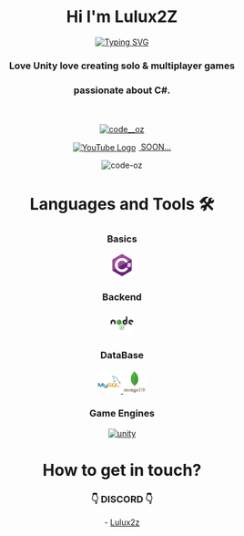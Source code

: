 <h1 align="center">Hi I'm Lulux2Z</h1>

<!-- Intro -->
<p style="margin: 15px;" align="center">
   <a href="https://git.io/typing-svg"><img src="http://readme-typing-svg.herokuapp.com?font=Fira+Code&weight=500&duration=2500&pause=1000&color=9615F7&center=true&width=435&lines=Lulux2z;C%23+;Multiplayer+%26+Solo+Games;Since+2018" alt="Typing SVG" /></a>
    <h3 align="center">Love Unity love creating solo & multiplayer games</h3>
    <h3 align="center">passionate about C#.</h3>
</p>

<!-- Social network -->
<p style="margin-top: 50px;">
    <p align="center">
        <a href="https://github.com/Lulux2z/Lulux2z" target="blank"><img src="https://img.shields.io/github/followers/code-oz?style=social" alt="code__oz" /></a>
    </p>
    <p align="center">
        <a href='' target="blank"><img src="https://www.google.com/s2/favicons?domain=youtube.com&size=32" alt="YouTube Logo" style="vertical-align: middle; width: 16px; height: 16px; margin-right: 5px;" /> SOON...</a>
    </p>
    <p align="center"> <img src="https://komarev.com/ghpvc/?username=code-oz&label=Profile%20views&color=0e75b6&style=flat" alt="code-oz" /> </p>
</p>



<!-- Technos -->
<h1 align="center">Languages and Tools 🛠</h1>
<h3 align="center">Basics</h3>
<p align="center"> 
  <a href="https://www.w3schools.com/cs/" target="_blank" rel="noreferrer"> <img src="https://raw.githubusercontent.com/devicons/devicon/master/icons/csharp/csharp-original.svg" alt="csharp" width="40" height="40"/> </a> 
</p>

<h3 align="center">Backend</h3>
<p align="center"> 
 <a href="https://nodejs.org" target="_blank" rel="noreferrer"> <img src="https://raw.githubusercontent.com/devicons/devicon/master/icons/nodejs/nodejs-original-wordmark.svg" alt="nodejs" width="40" height="40"/> </a> 
</p>

<h3 align="center">DataBase</h3>
<p align="center">
  <a href="https://www.mysql.com/" target="_blank" rel="noreferrer"> <img src="https://raw.githubusercontent.com/devicons/devicon/master/icons/mysql/mysql-original-wordmark.svg" alt="mysql" width="40" height="40"/> </a> 
  <a href="https://www.mongodb.com/" target="_blank" rel="noreferrer"> <img src="https://raw.githubusercontent.com/devicons/devicon/master/icons/mongodb/mongodb-original-wordmark.svg" alt="mongodb" width="40" height="40"/> </a>
</p>

<h3 align="center">Game Engines</h3>
<p align="center">
 <a href="https://unity.c om/" target="_blank" rel="noreferrer"> <img src="https://www.vectorlogo.zone/logos/unity3d/unity3d-icon.svg" alt="unity" width="40" height="40"/> </a> </p>
</p>


<!-- Contact -->
<h1 align="center">How to get in touch?</h1>
<h3 align="center">👇 DISCORD 👇</h3>
<p align="center">
    - <a href="https://discord.com" target="_blank" rel="noopener"> Lulux2z </a>
</p>
